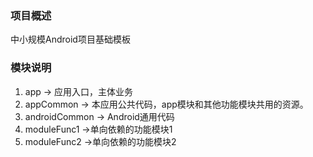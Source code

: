 ### 项目概述

中小规模Android项目基础模板


### 模块说明

1. app -> 应用入口，主体业务
2. appCommon -> 本应用公共代码，app模块和其他功能模块共用的资源。
3. androidCommon -> Android通用代码
6. moduleFunc1 ->单向依赖的功能模块1
5. moduleFunc2 ->单向依赖的功能模块2